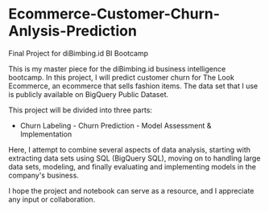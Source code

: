 # Ecommerce-Customer-Churn-Anlysis-Prediction
Final Project for diBimbing.id BI Bootcamp


This is my master piece for the diBimbing.id business intelligence bootcamp.
In this project, I will predict customer churn for The Look Ecommerce, an ecommerce that sells fashion items.
The data set that I use is publicly available on BigQuery Public Dataset.


This project will be divided into three parts:

- Churn Labeling - Churn Prediction - Model Assessment & Implementation


Here, I attempt to combine several aspects of data analysis, starting with extracting data sets using SQL (BigQuery SQL), moving on to handling large data sets, modeling, and finally evaluating and implementing models in the company's business.


I hope the project and notebook can serve as a resource, and I appreciate any input or collaboration.
